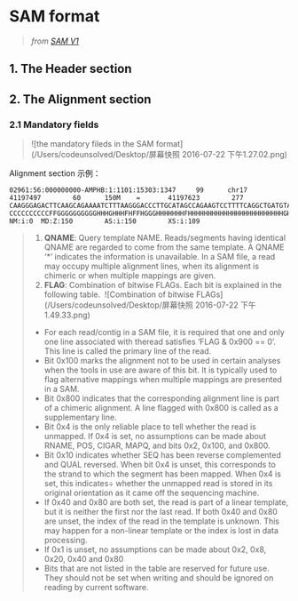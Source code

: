 # SAM format

> *from [SAM V1](https://samtools.github.io/hts-specs/SAMv1.pdf)*

## 1. The Header section



## 2. The Alignment section 

### 2.1 Mandatory fields

>  ![the mandatory fileds in the SAM format](/Users/codeunsolved/Desktop/屏幕快照 2016-07-22 下午1.27.02.png)



Alignment section 示例：

```
02961:56:000000000-AMPHB:1:1101:15303:1347     99      chr17   41197497        60      150M    =       41197623        277     CAAGGGAGACTTCAAGCAGAAAATCTTTAAGGGACCCTTGCATAGCCAGAAGTCCTTTTCAGGCTGATGTACATAAAATATTTAGTAGCCAGGACAGTAGAAGGACTGAAGAGTGAGAGGAGCTCCCAGGGCCTGGAAAGGCCACTTTGT  CCCCCCCCCCFFGGGGGGGGGGHHHGHHHFHFFHGGGHHHHHHHFHHHHHHHHHHHHHHHHHHHHHHHHGHHHHHHHHHHHHHHHHHHHHHHHGHFGHHHHHHHHHHHHGHHHHHEHGHGHGGHHHGHHGGGGGGHHHHGHHHHGHHHHH  NM:i:0  MD:Z:150        AS:i:150        XS:i:109
```



>1. **QNAME**: Query template NAME. Reads/segments having identical QNAME are regarded to come from the same template. A QNAME ‘*’ indicates the information is unavailable. In a SAM file, a read may occupy multiple alignment lines, when its alignment is chimeric or when multiple mappings are given.
>2. **FLAG**: Combination of bitwise FLAGs. Each bit is explained in the following table.
>   ​
>    ![Combination of bitwise FLAGs](/Users/codeunsolved/Desktop/屏幕快照 2016-07-22 下午1.49.33.png)
>   - For each read/contig in a SAM file, it is required that one and only one line associated with theread satisfies ‘FLAG & 0x900 == 0’. This line is called the primary line of the read.
>   - Bit 0x100 marks the alignment not to be used in certain analyses when the tools in use are aware of this bit. It is typically used to flag alternative mappings when multiple mappings are presented in a SAM.
>   - Bit 0x800 indicates that the corresponding alignment line is part of a chimeric alignment. A line flagged with 0x800 is called as a supplementary line.
>   - Bit 0x4 is the only reliable place to tell whether the read is unmapped. If 0x4 is set, no assumptions can be made about RNAME, POS, CIGAR, MAPQ, and bits 0x2, 0x100, and 0x800.
>   - Bit 0x10 indicates whether SEQ has been reverse complemented and QUAL reversed. When bit 0x4 is unset, this corresponds to the strand to which the segment has been mapped. When 0x4 is set, this indicates÷ whether the unmapped read is stored in its original orientation as it came off the sequencing machine.
>   - If 0x40 and 0x80 are both set, the read is part of a linear template, but it is neither the first nor the last read. If both 0x40 and 0x80 are unset, the index of the read in the template is unknown. This may happen for a non-linear template or the index is lost in data processing.
>   - If 0x1 is unset, no assumptions can be made about 0x2, 0x8, 0x20, 0x40 and 0x80
>   - Bits that are not listed in the table are reserved for future use. They should not be set when writing and should be ignored on reading by current software.

